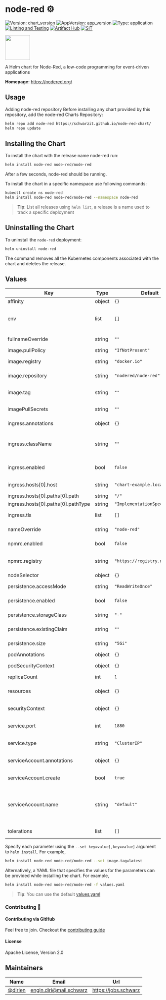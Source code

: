 # node-red ⚙

![Version: chart_version](https://img.shields.io/badge/Version-chart_version-informational?style=flat-square)
![AppVersion: app_version](https://img.shields.io/badge/AppVersion-app_version-informational?style=flat-square)
![Type: application](https://img.shields.io/badge/Type-application-informational?style=flat-square)
[![Linting and Testing](https://github.com/dirien/node-red-chart/actions/workflows/lint-and-test.yml/badge.svg)](https://github.com/dirien/node-red-chart/actions/workflows/lint-and-test.yml)
[![Artifact Hub](https://img.shields.io/endpoint?url=https://artifacthub.io/badge/repository/node-red)](https://artifacthub.io/packages/search?repo=node-red)
[![SIT](https://img.shields.io/badge/SIT-awesome-blueviolet.svg)](https://jobs.schwarz)


<img src="https://nodered.org/about/resources/media/node-red-icon-2.png" width="80" height="80">

A Helm chart for Node-Red, a low-code programming for event-driven applications

**Homepage:** <https://nodered.org/>

## Usage
Adding node-red repository
Before installing any chart provided by this repository, add the node-red Charts Repository:

```bash
helm repo add node-red https://schwarzit.github.io/node-red-chart/
helm repo update
```

## Installing the Chart
To install the chart with the release name node-red run:

```bash
helm install node-red node-red/node-red
```

After a few seconds, node-red should be running.

To install the chart in a specific namespace use following commands:

```bash
kubectl create ns node-red 
helm install node-red node-red/node-red --namespace node-red
```

> **Tip**: List all releases using `helm list`, a release is a name used to track a specific deployment

## Uninstalling the Chart

To uninstall the `node-red` deployment:

```bash
helm uninstall node-red
```

The command removes all the Kubernetes components associated with the chart and deletes the release.

## Values

| Key | Type | Default | Description |
|-----|------|---------|-------------|
| affinity | object | `{}` | The affinity constraint |
| env | list | `[]` | node-red env, see more environment variables in the [node-red documentation](https://nodered.org/docs/getting-started/docker) |
| fullnameOverride | string | `""` | String to fully override "node-red.fullname" |
| image.pullPolicy | string | `"IfNotPresent"` | The image pull policy |
| image.registry | string | `"docker.io"` | The image registry to pull from |
| image.repository | string | `"nodered/node-red"` | The image repository to pull from |
| image.tag | string | `""` | The image tag to pull, default: `Chart.appVersion` |
| imagePullSecrets | string | `""` | The image pull secrets |
| ingress.annotations | object | `{}` | Additional ingress annotations |
| ingress.className | string | `""` | Defines which ingress controller will implement the resource |
| ingress.enabled | bool | `false` | Enable an ingress resource for the server |
| ingress.hosts[0].host | string | `"chart-example.local"` | Ingress accepted hostnames |
| ingress.hosts[0].paths[0].path | string | `"/"` | The base path |
| ingress.hosts[0].paths[0].pathType | string | `"ImplementationSpecific"` | Ingress type of path |
| ingress.tls | list | `[]` | Ingress TLS configuration |
| nameOverride | string | `"node-red"` | Provide a name in place of node-red |
| npmrc.enabled | bool | `false` | Enable custom npmrc config |
| npmrc.registry | string | `"https://registry.npmjs.org"` | Configuration to use any compatible registry |
| nodeSelector | object | `{}` | Node selector |
| persistence.accessMode | string | `"ReadWriteOnce"` | Persistence access modes |
| persistence.enabled | bool | `false` | Use persistent volume to store data |
| persistence.storageClass | string | `"-"` | Type of persistent volume claim |
| persistence.existingClaim | string | `""` | Use an existing PVC to persist data |
| persistence.size | string | `"5Gi"` | Size of persistent volume claim |
| podAnnotations | object | `{}` | Pod annotations |
| podSecurityContext | object | `{}` | Pod Security Context see [values.yaml](values.yaml) |
| replicaCount | int | `1` | Number of nodes |
| resources | object | `{}` | CPU/Memory resource requests/limits |
| securityContext | object | `{}` | Security Context see [values.yaml](values.yaml) |
| service.port | int | `1880` | Kubernetes port where service is exposed |
| service.type | string | `"ClusterIP"` | Kubernetes service type |
| serviceAccount.annotations | object | `{}` | Additional ServiceAccount annotations |
| serviceAccount.create | bool | `true` | Create service account |
| serviceAccount.name | string | `"default"` | Service account name to use, when empty will be set to created account if serviceAccount.create is set else to default |
| tolerations | list | `[]` | Toleration labels for pod assignment |

Specify each parameter using the `--set key=value[,key=value]` argument to `helm install`. For example,

```bash
helm install node-red node-red/node-red --set image.tag=latest
```

Alternatively, a YAML file that specifies the values for the parameters can be provided while installing the chart. For example,

```bash
helm install node-red node-red/node-red -f values.yaml
```

> **Tip**: You can use the default [values.yaml](values.yaml)

### Contributing 🤝

#### Contributing via GitHub

Feel free to join. Checkout the [contributing guide](CONTRIBUTING.md)

#### License

Apache License, Version 2.0

## Maintainers

| Name | Email | Url |
| ---- | ------ | --- |
| [@dirien](https://github.com/dirien) | engin.diri@mail.schwarz | https://jobs.schwarz |